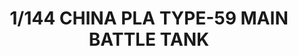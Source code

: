 ---
layout: product
title: "1/144 CHINA PLA TYPE-59 MAIN BATTLE TANK"
price: "850" 
desc: "Maketa"
img_path: "/assets/img/UA-60001.jpg"
brand: "N/A"
available: false
special_offer: false
new: false
soon: false
cat: "010000"
subcat: "013100"
subsubcat: "0N/A"
sifra: "UA-60001"
popular: false
---